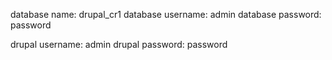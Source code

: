 database name: drupal_cr1
database username: admin
database password: password

drupal username: admin
drupal password: password 
